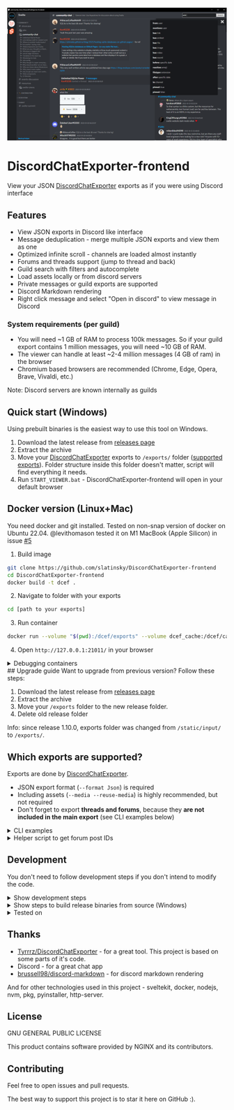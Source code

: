 ![](docs/screenshot.png)

# DiscordChatExporter-frontend
View your JSON [DiscordChatExporter](https://github.com/Tyrrrz/DiscordChatExporter) exports as if you were using Discord interface

## Features
- View JSON exports in Discord like interface
- Message deduplication - merge multiple JSON exports and view them as one
- Optimized infinite scroll - channels are loaded almost instantly
- Forums and threads support (jump to thread and back)
- Guild search with filters and autocomplete
- Load assets locally or from discord servers
- Private messages or guild exports are supported
- Discord Markdown rendering
- Right click message and select "Open in discord" to view message in Discord


### System requirements (per guild)
- You will need ~1 GB of RAM to process 100k messages. So if your guild export contains 1 million messages, you will need ~10 GB of RAM.
- The viewer can handle at least ~2-4 million messages (4 GB of ram) in the browser
- Chromium based browsers are recommended (Chrome, Edge, Opera, Brave, Vivaldi, etc.)

Note: Discord servers are known internally as guilds



## Quick start (Windows)
Using prebuilt binaries is the easiest way to use this tool on Windows.
1. Download the latest release from [releases page](https://github.com/slatinsky/DiscordChatExporter-frontend/releases)
2. Extract the archive
3. Move your [DiscordChatExporter](https://github.com/Tyrrrz/DiscordChatExporter) exports to `/exports/` folder ([supported exports](#supported-exports)). Folder structure inside this folder doesn't matter, script will find everything it needs.
4. Run `START_VIEWER.bat` - DiscordChatExporter-frontend will open in your default browser

## Docker version (Linux+Mac)
You need docker and git installed. Tested on non-snap version of docker on Ubuntu 22.04. @levithomason tested it on M1 MacBook (Apple Silicon) in issue [#5](https://github.com/slatinsky/DiscordChatExporter-frontend/issues/5)
1. Build image
```bash
git clone https://github.com/slatinsky/DiscordChatExporter-frontend
cd DiscordChatExporter-frontend
docker build -t dcef .
```
2. Navigate to folder with your exports
```bash
cd [path to your exports]
```

3. Run container
```bash
docker run --volume "$(pwd):/dcef/exports" --volume dcef_cache:/dcef/cache --rm -p 21011:21011 -it dcef
```

4. Open `http://127.0.0.1:21011/` in your browser

<details><summary>Debugging containers</summary>
<p>

To debug new container instance, run `docker run -it dcef sh` to get shell inside container

To get inside running container, run `docker exec -it $(docker ps | grep 'dcef' | awk '{ print $1 }') sh`

</p>
</details>
## Upgrade guide
Want to upgrade from previous version? Follow these steps:

1. Download the latest release from [releases page](https://github.com/slatinsky/DiscordChatExporter-frontend/releases)
2. Extract the archive
3. Move your `/exports` folder to the new release folder.
4. Delete old release folder

Info: since release 1.10.0, exports folder was changed from `/static/input/` to `/exports/`.

<a name="supported-exports"></a>
## Which exports are supported?

Exports are done by [DiscordChatExporter](https://github.com/Tyrrrz/DiscordChatExporter).

- JSON export format (`--format Json`) is required
- Including assets (`--media --reuse-media`) is highly recommended, but not required
- Don't forget to export **threads and forums**, because they **are not included in the main export** (see CLI examples below)

<details><summary>CLI examples</summary>
<p>

Export all accessible channels from guild:
```
DiscordChatExporter.Cli.exe exportguild --token DISCORD_TOKEN -g GUILD_ID --media --reuse-media --format Json --output OUTPUT_FOLDER_PATH
```
Export all dms (sadly, exporting dms can't be done without selfboting):
```
DiscordChatExporter.Cli.exe exportdm --token DISCORD_TOKEN --media --reuse-media --format Json --output OUTPUT_FOLDER_PATH
```
Export channel/thread/forum post:
```
DiscordChatExporter.Cli export --token DISCORD_TOKEN  --media --reuse-media --output OUTPUT_FOLDER_PATH --format Json --channel CHANNEL_OR_THREAD_ID_OR_FORUM_POST_ID
```

Viewer also suppports html export with assets + json export without assets - but it's not recommended, because most embeds will be missing.
</p>
</details>

<details><summary>Helper script to get forum post IDs</summary>
<p>

Viewing forums is supported by this viewer, but exporting them with DiscordChatExporter is harder than with other channel types, because export of main forum channel is not supported.

Workaround is to export individual forum threads. I made a script to get forum IDs automatically:

### Steps
1. Open discord in browser
2. Navigate to channel with forum post list
3. press F12 and paste this script to the console:

```js
len = 0
ids = []
previouseScrollTop = 0

function scrollToPosition(offset) {
    scrollDiv = document.querySelector('div[class*="chat-"] > div > div > div[class*="scrollerBase-"]')
    scrollDiv.scroll(0, offset)
}

function captureIds() {
    document.querySelectorAll('div[data-item-id]').forEach((e) => ids.push(e.dataset.itemId))
    ids = [...new Set(ids)]  //deduplicate
    if (ids.length > len) {
        len = ids.length
        console.log('Found', len, 'IDs')
    }
}

function printIds() {
    // print all ids, comma separated
    console.log('found IDs:',ids.join(','))
}

scrollToPosition(0)
interval = setInterval(() => {
    scrollToPosition(scrollDiv.scrollTop + window.innerHeight / 3)
    setTimeout(() => {
        captureIds()
        if (previouseScrollTop === scrollDiv.scrollTop) {
            clearInterval(interval)
            printIds()
        }
        previouseScrollTop = scrollDiv.scrollTop
    }, 1000)
}, 1542)
```

4. script will scroll the page. At the the end, it will print all IDs to the console
5. download each id with DiscordChatExporter as if you would download channel (--channel FORUM_POST_ID)
</p>
</details>

## Development
You don't need to follow development steps if you don't intend to modify the code.

<details><summary>Show development steps</summary>
<p>

First download	nginx/Windows-1.23.2 from [nginx.org](https://nginx.org/en/download.html) and put nginx.exe file to `backend/nginx/` folder.

Then make sure you use node 16.16.0 and have nodemon installed globally (used for python3 hot reloading)
```bash
nvm use 16.16.0
npm install -g nodemon
```

Then install python3 dependencies
```bash
cd preprocess
py -m pip install imagesize
cd ..
```

Now you just need to run the development helper script to start all needed processes
```bash
DEV.bat
```

If everything was done correctly, DiscordChatExporter-frontend will open in your browser with working hot reloading.

(There is no dev version for Linux. You have to use docker version)

</p>
</details>


<details><summary>Show steps to build release binaries from source (Windows)</summary>
<p>

## Requirements
- Node.js 16
- Python 3.9+
- pyinstaller (installled globally)
```
py -m pip install pyinstaller
```
pkg (installed globally)
```
npm install -g pkg
```

## Steps
1. Clone this repository
```bash
git clone https://github.com/slatinsky/DiscordChatExporter-frontend
```
2. Install dependencies
```bash
npm install
cd server
npm install
cd ..
```
3. Make sure you have Python3.9+ Node.js 16 and pyinstaller installed:
```
>py --version
Python 3.10.2
```
```
>node --version
v16.14.2
```
```
>pyinstaller --version
5.5
```

4. Kill `npm run dev` if it is running

5. Run the build script
```bash
BUILD_RELEASE.bat
```

6. Release binaries will be in `/release/` folder

</p>
</details>

<details><summary>Tested on</summary>
<p>

```
>winver
Windows 10, 21H2
Os build: 19044.1766

>py --version
Python 3.10.2

>node --version
v16.14.2

>pyinstaller --version
5.5

>pkg --version
5.8.0

DiscordChatExporter version:
v2.36.1

Processor:
AMD Ryzen™ 7 5800H

400k messages with 18GB of media files
```


But binary release should work on any Windows 10 / Windows 11 x64 computer.

Docker release should work on Linux x64 and Mac M1 (arm64) computers.

</p>
</details>

## Thanks
- [Tyrrrz/DiscordChatExporter](https://github.com/Tyrrrz/DiscordChatExporter) - for a great tool. This project is based on some parts of it's code.
- Discord - for a great chat app
- [brussell98/discord-markdown](https://github.com/brussell98/discord-markdown) - for discord markdown rendering

And for other technologies used in this project - sveltekit, docker, nodejs, nvm, pkg, pyinstaller, http-server.

## License
GNU GENERAL PUBLIC LICENSE

This product contains software provided by NGINX and its contributors.

## Contributing
Feel free to open issues and pull requests.

The best way to support this project is to star it here on GitHub :).